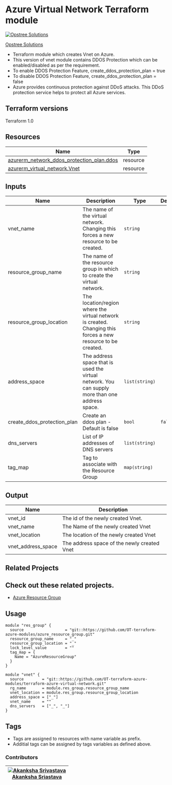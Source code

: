 Azure Virtual Network Terraform module
=====================================

[![Opstree Solutions][opstree_avatar]][opstree_homepage]

[Opstree Solutions][opstree_homepage]

  [opstree_homepage]: https://opstree.github.io/
  [opstree_avatar]: https://img.cloudposse.com/150x150/https://github.com/opstree.png

* Terraform module which creates Vnet on Azure.
* This version of vnet module contains DDOS Protection which can be enabled/disabled as per the requirement. 
* To enable DDOS Protection Feature, 
   create_ddos_protection_plan = true 
* To disable DDOS Protection Feature,
   create_ddos_protection_plan = false
* Azure provides continuous protection against DDoS attacks. This DDoS protection service helps to protect all Azure services.

 
Terraform versions
------------------
Terraform 1.0


Resources
------
| Name | Type |
|------|------|
| [azurerm_network_ddos_protection_plan.ddos](https://registry.terraform.io/providers/hashicorp/azurerm/latest/docs/resources/network_ddos_protection_plan) | resource |
| [azurerm_virtual_network.Vnet](https://registry.terraform.io/providers/hashicorp/azurerm/latest/docs/resources/virtual_network) | resource |


Inputs
------
| Name | Description | Type | Default | Required |
|------|-------------|------|---------|:--------:|
| vnet_name | The name of the virtual network. Changing this forces a new resource to be created. | `string` |  | Yes |
| resource_group_name | The name of the resource group in which to create the virtual network. | `string` |  | Yes |
| resource_group_location | The location/region where the virtual network is created. Changing this forces a new resource to be created. | `string` |  | yes |
| address_space | The address space that is used the virtual network. You can supply more than one address space. | `list(string)` |  | yes |
| create_ddos_protection_plan | Create an ddos plan - Default is false | `bool` | `false` | No |
| dns_servers | List of IP addresses of DNS servers | `list(string)` |  | No |
| tag_map | Tag to associate with the Resource Group | `map(string)` | | no |

Output
------
| Name | Description |
|------|-------------|
| vnet_id | The id of the newly created Vnet. |
| vnet_name | The Name of the newly created Vnet |
| vnet_location | The location of the newly created Vnet |
| vnet_address_space | The address space of the newly created Vnet |


## Related Projects

Check out these related projects.
---
* [Azure Resource Group](https://github.com/OT-terraform-azure-modules/terraform-azure-resource-group.git)


Usage
------

```hcl
module "res_group" {
  source                  = "git::https://github.com/OT-terraform-azure-modules/azure_resource_group.git"
  resource_group_name     = "_"
  resource_group_location = "_"
  lock_level_value        = ""
  tag_map = {
    Name = "AzureResourceGroup"
  }
}

module "vnet" {
  source        = "git::https://github.com/OT-terraform-azure-modules/terraform-azure-virtual-network.git"
  rg_name       = module.res_group.resource_group_name
  vnet_location = module.res_group.resource_group_location
  address_space = ["_"]
  vnet_name     = ""
  dns_servers   = ["_", "_"]
}

```

Tags
----
* Tags are assigned to resources with name variable as prefix.
* Additial tags can be assigned by tags variables as defined above.


### Contributors
|  [![Akanksha Srivastava][Akanksha_avatar]][akanksha.s_homepage]<br/>[Akanksha Sriastava][akanksha.s_homepage] |
|---|
 
  [akanksha.s_homepage]:https://gitlab.com/akanksha.s
  [Akanksha_avatar]: https://gitlab.com/uploads/-/system/user/avatar/8698995/avatar.png?width=400

